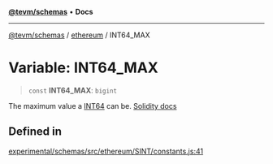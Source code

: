 [**@tevm/schemas**](../../README.md) • **Docs**

***

[@tevm/schemas](../../modules.md) / [ethereum](../README.md) / INT64\_MAX

# Variable: INT64\_MAX

> `const` **INT64\_MAX**: `bigint`

The maximum value a [INT64](../type-aliases/INT64.md) can be.
[Solidity docs](https://docs.soliditylang.org/en/latest/types.html#integers)

## Defined in

[experimental/schemas/src/ethereum/SINT/constants.js:41](https://github.com/evmts/tevm-monorepo/blob/main/experimental/schemas/src/ethereum/SINT/constants.js#L41)
